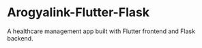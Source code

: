 # Arogyalink-Flutter-Flask
A healthcare management app built with Flutter frontend and Flask backend.
